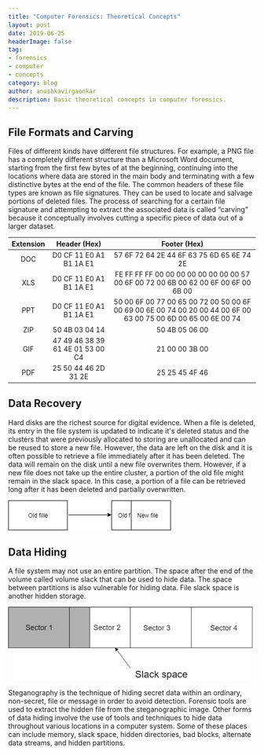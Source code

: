 ```yaml
---
title: "Computer Forensics: Theoretical Concepts"  
layout: post  
date: 2019-06-25  
headerImage: false
tag:
- forensics
- computer
- concepts  
category: blog  
author: anushkavirgaonkar  
description: Basic theoretical concepts in computer forensics.
---
```


## **File Formats and Carving**  

   Files of different kinds have different file structures. For example, a PNG file has a completely different structure than a Microsoft Word document, starting from the first few bytes of at the beginning, continuing into the locations where data are stored in the main body and terminating with a few distinctive bytes at the end of the file. The common headers of these file types are known as file signatures. They can be used to locate and salvage portions of deleted files. The process of searching for a certain file signature and attempting to extract the associated data is called “carving” because it conceptually involves cutting a specific piece of data out of a larger dataset.
    
   | **Extension**  |          **Header (Hex)**            |                                **Footer (Hex)**                                                                    |                                   
   |:----------:|:--------------------------------:|:--------------------------------------------------------------------------------------------------------------:|  
   | DOC	    | D0 CF 11 E0 A1 B1 1A E1          | 57 6F 72 64 2E 44 6F 63 75 6D 65 6E 74 2E                                                                      |  
   | XLS	    | D0 CF 11 E0 A1 B1 1A E1          | FE FF FF FF 00 00 00 00 00 00 00 00 57 00 6F 00 72 00 6B 00 62 00 6F 00 6F 00 6B 00                            |  
   | PPT	    | D0 CF 11 E0 A1 B1 1A E1          | 50 00 6F 00 77 00 65 00 72 00 50 00 6F 00 69 00 6E 00 74 00 20 00 44 00 6F 00 63 00 75 00 6D 00 65 00 6E 00 74 |  
   | ZIP	    | 50 4B 03 04 14                   | 50 4B 05 06 00                                                                                                 |                                  
   | GIF	    | 47 49 46 38 39 61 4E 01 53 00 C4 | 21 00 00 3B 00                                                                                                 |  
   | PDF	    | 25 50 44 46 2D 31 2E             | 25 25 45 4F 46                                                                                                 |  
 
## **Data Recovery**  

   Hard disks are the richest source for digital evidence. When a file is deleted, its entry in the file system is updated to indicate it's deleted status and the clusters that were previously allocated to storing are unallocated and can be reused to store a new file. However, the data are left on the disk and it is often possible to retrieve a file immediately after it has been deleted. The data will remain on the disk until a new file overwrites them. However, if a new file does not take up the entire cluster, a portion of the old file might remain in the slack space. In this case, a portion of a file can be retrieved long after it has been deleted and partially overwritten.   

   ![When old data are overwritten with new data, some of the old data can remain.](/assets/images/cftc_fig2.png)  


   
## **Data Hiding**  

   A file system may not use an entire partition. The space after the end of the volume called volume slack that can be used to hide data. The space between partitions is also vulnerable for hiding data. File slack space is another hidden storage.  

   ![Slack space.](/assets/images/cftc_fig3.png)  
   

   Steganography is the technique of hiding secret data within an ordinary, non-secret, file or message in order to avoid detection. Forensic tools are used to extract the hidden file from the steganographic image. Other forms of data hiding involve the use of tools and techniques to hide data throughout various locations in a computer system. Some of these places can include memory, slack space, hidden directories, bad blocks, alternate data streams, and hidden partitions.  

